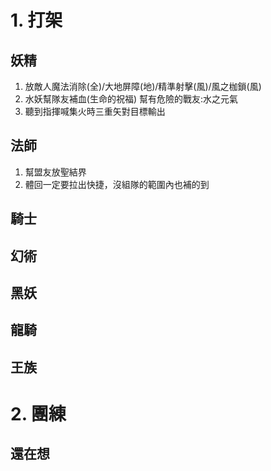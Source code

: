 # 1. 打架

## 妖精
1. 放敵人魔法消除(全)/大地屏障(地)/精準射擊(風)/風之枷鎖(風)
2. 水妖幫隊友補血(生命的祝福) 幫有危險的戰友:水之元氣
3. 聽到指揮喊集火時三重矢對目標輸出

## 法師
1. 幫盟友放聖結界
2. 體回一定要拉出快捷，沒組隊的範圍內也補的到

## 騎士

## 幻術

## 黑妖

## 龍騎

## 王族

# 2. 團練
## 還在想
